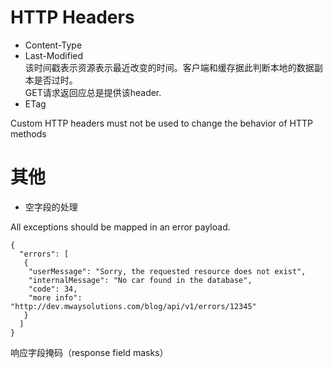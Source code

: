 # HTTP Headers
- Content-Type
- Last-Modified  
该时间戳表示资源表示最近改变的时间。客户端和缓存据此判断本地的数据副本是否过时。  
GET请求返回应总是提供该header.
- ETag


Custom HTTP headers must not be used to change the behavior of HTTP methods




# 其他
- 空字段的处理


All exceptions should be mapped in an error payload.
```
{
  "errors": [
   {
    "userMessage": "Sorry, the requested resource does not exist",
    "internalMessage": "No car found in the database",
    "code": 34,
    "more info": "http://dev.mwaysolutions.com/blog/api/v1/errors/12345"
   }
  ]
}

```

响应字段掩码（response field masks）
